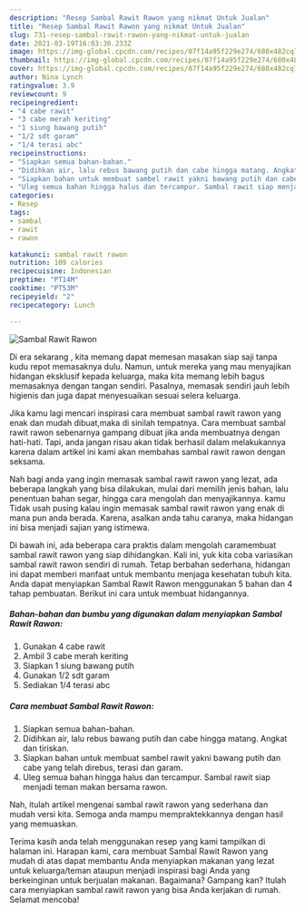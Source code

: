 ```yaml
---
description: "Resep Sambal Rawit Rawon yang nikmat Untuk Jualan"
title: "Resep Sambal Rawit Rawon yang nikmat Untuk Jualan"
slug: 731-resep-sambal-rawit-rawon-yang-nikmat-untuk-jualan
date: 2021-03-19T16:03:30.233Z
image: https://img-global.cpcdn.com/recipes/07f14a95f229e274/680x482cq70/sambal-rawit-rawon-foto-resep-utama.jpg
thumbnail: https://img-global.cpcdn.com/recipes/07f14a95f229e274/680x482cq70/sambal-rawit-rawon-foto-resep-utama.jpg
cover: https://img-global.cpcdn.com/recipes/07f14a95f229e274/680x482cq70/sambal-rawit-rawon-foto-resep-utama.jpg
author: Nina Lynch
ratingvalue: 3.9
reviewcount: 9
recipeingredient:
- "4 cabe rawit"
- "3 cabe merah keriting"
- "1 siung bawang putih"
- "1/2 sdt garam"
- "1/4 terasi abc"
recipeinstructions:
- "Siapkan semua bahan-bahan."
- "Didihkan air, lalu rebus bawang putih dan cabe hingga matang. Angkat dan tiriskan."
- "Siapkan bahan untuk membuat sambel rawit yakni bawang putih dan cabe yang telah direbus, terasi dan garam."
- "Uleg semua bahan hingga halus dan tercampur. Sambal rawit siap menjadi teman makan bersama rawon."
categories:
- Resep
tags:
- sambal
- rawit
- rawon

katakunci: sambal rawit rawon 
nutrition: 109 calories
recipecuisine: Indonesian
preptime: "PT14M"
cooktime: "PT53M"
recipeyield: "2"
recipecategory: Lunch

---
```



![Sambal Rawit Rawon](https://img-global.cpcdn.com/recipes/07f14a95f229e274/680x482cq70/sambal-rawit-rawon-foto-resep-utama.jpg)

Di era  sekarang , kita memang dapat memesan masakan siap saji tanpa kudu repot memasaknya dulu. Namun, untuk mereka yang mau menyajikan hidangan eksklusif kepada keluarga, maka kita memang lebih bagus memasaknya dengan tangan sendiri. Pasalnya, memasak sendiri jauh lebih higienis dan juga dapat menyesuaikan sesuai selera keluarga.

Jika kamu lagi mencari inspirasi cara membuat sambal rawit rawon yang enak dan mudah dibuat,maka di sinilah tempatnya. Cara membuat sambal rawit rawon  sebenarnya gampang dibuat jika anda membuatnya dengan hati-hati. Tapi, anda jangan risau akan tidak berhasil dalam melakukannya 
karena dalam artikel ini kami akan membahas sambal rawit rawon dengan seksama.  



Nah bagi anda yang ingin memasak sambal rawit rawon yang lezat, ada beberapa langkah yang bisa dilakukan, mulai dari memilih jenis bahan, lalu penentuan bahan segar, hingga cara mengolah dan menyajikannya. kamu Tidak usah pusing kalau ingin memasak sambal rawit rawon yang enak di mana pun anda berada. Karena, asalkan anda  tahu caranya, maka hidangan ini bisa menjadi sajian yang istimewa.

Di bawah ini, ada beberapa cara praktis  dalam mengolah caramembuat sambal rawit rawon yang siap dihidangkan. Kali ini, yuk kita coba variasikan sambal rawit rawon sendiri di rumah. Tetap berbahan sederhana, hidangan ini dapat memberi manfaat untuk membantu menjaga kesehatan tubuh kita. Anda dapat menyiapkan Sambal Rawit Rawon menggunakan 5 bahan dan 4 tahap pembuatan. Berikut ini cara untuk membuat hidangannya.

<!--inarticleads1-->

##### Bahan-bahan dan bumbu yang digunakan dalam menyiapkan Sambal Rawit Rawon:

1. Gunakan 4 cabe rawit
1. Ambil 3 cabe merah keriting
1. Siapkan 1 siung bawang putih
1. Gunakan 1/2 sdt garam
1. Sediakan 1/4 terasi abc




<!--inarticleads2-->

##### Cara membuat Sambal Rawit Rawon:

1. Siapkan semua bahan-bahan.
1. Didihkan air, lalu rebus bawang putih dan cabe hingga matang. Angkat dan tiriskan.
1. Siapkan bahan untuk membuat sambel rawit yakni bawang putih dan cabe yang telah direbus, terasi dan garam.
1. Uleg semua bahan hingga halus dan tercampur. Sambal rawit siap menjadi teman makan bersama rawon.




Nah, itulah artikel mengenai  sambal rawit rawon  yang sederhana dan mudah versi kita. Semoga anda mampu mempraktekkannya dengan hasil yang memuaskan. 

Terima kasih anda telah menggunakan resep yang kami tampilkan di halaman ini. Harapan kami, cara membuat  Sambal Rawit Rawon yang mudah di atas dapat membantu Anda menyiapkan makanan yang lezat untuk keluarga/teman ataupun menjadi inspirasi bagi Anda yang berkeinginan untuk berjualan makanan. Bagaimana? Gampang kan? Itulah cara menyiapkan sambal rawit rawon yang bisa Anda kerjakan di rumah. Selamat mencoba!

